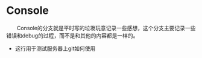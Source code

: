 # Console
&emsp;&emsp;Console的分支就是平时写的垃圾玩意记录一些感想，这个分支主要记录一些错误和debug的过程，而不是和其他的内容都是一样的。  
- 这行用于测试服务器上git如何使用
